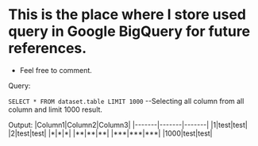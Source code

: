 # This is the place where I store used query in Google BigQuery for future references.
- Feel free to comment.

Query:

`SELECT * FROM dataset.table LIMIT 1000` --Selecting all column from all column and limit 1000 result.

Output:
|Column1|Column2|Column3|
|-------|-------|-------|
|1|test|test|
|2|test|test|
|\*|\*|\*|
|\*\*|\*\*|\*\*|
|\*\*\*|\*\*\*|\*\*\*|
|1000|test|test|


